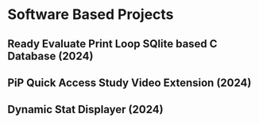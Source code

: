 # Software Based Projects

## **Ready Evaluate Print Loop SQlite based C Database** (2024)


## **PiP Quick Access Study Video Extension** (2024)


## **Dynamic Stat Displayer** (2024)